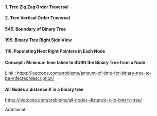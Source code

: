 #### 1. Tree Zig Zag Order Traversal





#### 2. Tree Vertical Order Traversal



#### 545. Boundary of Binary Tree


#### 199. Binary Tree Right Side View


####  116. Populating Next Right Pointers in Each Node


####  Concept : Minimum time taken to BURN the Binary Tree from a Node
Link : https://leetcode.com/problems/amount-of-time-for-binary-tree-to-be-infected/description/



#### All Nodes a distance K in a binary tree
https://leetcode.com/problems/all-nodes-distance-k-in-binary-tree/



Additional :
